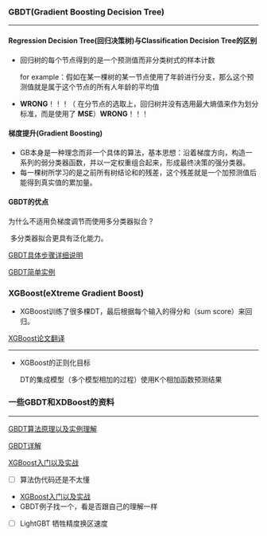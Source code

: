 ### GBDT(Gradient Boosting Decision Tree)

---

#### Regression Decision Tree(回归决策树)与Classification Decision Tree的区别

- 回归树的每个节点得到的是一个预测值而非分类树式的样本计数

  	for example：假如在某一棵树的某一节点使用了年龄进行分支，那么这个预测值就是属于这个节点的所有人年龄的平均值

-  **WRONG**！！！（ 在分节点的选取上，回归树并没有选用最大熵值来作为划分标准，而是使用了 **MSE**）**WRONG**！！！



#### 梯度提升(Gradient Boosting)

- GB本身是一种理念而非一个具体的算法，基本思想：沿着梯度方向，构造一系列的弱分类器函数，并以一定权重组合起来，形成最终决策的强分类器。
- 每一棵树所学习的是之前所有树结论和的残差，这个残差就是一个加预测值后能得到真实值的累加量。

#### GBDT的优点

为什么不适用负梯度调节而使用多分类器拟合？

​	多分类器拟合更具有泛化能力。

[GBDT具体步骤详细说明](https://blog.csdn.net/google19890102/article/details/51746402/)

[GBDT简单实例](https://github.com/liudragonfly/GBDT)

### XGBoost(eXtreme Gradient Boost) 

- XGBoost训练了很多棵DT，最后根据每个输入的得分和（sum score）来回归。

[XGBoost论文翻译](https://blog.csdn.net/u014411730/article/details/78796890)

---

- XGBoost的正则化目标

    DT的集成模型（多个模型相加的过程）使用K个相加函数预测结果



### 一些GBDT和XDBoost的资料

---

[GBDT算法原理以及实例理解](https://blog.csdn.net/zpalyq110/article/details/79527653)

[GBDT详解](https://www.cnblogs.com/peizhe123/p/5086128.html)

[XGBoost入门以及实战](https://blog.csdn.net/sb19931201/article/details/52557382)


- [ ] 算法伪代码还是不太懂
- [XGBoost入门以及实战](https://blog.csdn.net/sb19931201/article/details/52557382)
- GBDT例子找一个，看是否跟自己的理解一样
- [ ] LightGBT 牺牲精度换区速度